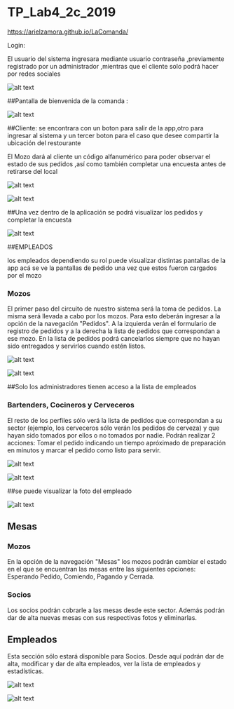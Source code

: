# TP_Lab4_2c_2019

   https://arielzamora.github.io/LaComanda/

Login:

El usuario del sistema ingresara mediante usuario contraseña ,previamente registrado por un administrador ,mientras que el cliente solo podrá hacer por redes sociales 

![alt text](https://raw.githubusercontent.com/arielzamora/TP_LAB4_2C_2018/gh-pages/assets/Otros/login.PNG)



##Pantalla de bienvenida de la comanda :

![alt text](https://raw.githubusercontent.com/arielzamora/LaComanda/gh-pages/assets/Otros/bienvenidaComanda.PNG)


##Cliente:
se encontrara con un boton para salir de la app,otro para ingresar al sistema y un tercer boton para el caso que desee compartir la ubicación del restourante 

El Mozo dará al cliente un código alfanumérico para poder observar el estado de sus pedidos ,así como también completar una encuesta antes de retirarse del local

![alt text](https://raw.githubusercontent.com/arielzamora/LaComanda/gh-pages/assets/Otros/ingresoMesa.PNG)

![alt text](https://raw.githubusercontent.com/arielzamora/TP_LAB4_2C_2018/gh-pages/assets/Otros/clientesPedido.PNG)


##Una vez dentro de la aplicación se podrá visualizar los pedidos y completar la encuesta 

![alt text](https://raw.githubusercontent.com/arielzamora/TP_LAB4_2C_2018/gh-pages/assets/Otros/clientesEncuesta.PNG)

##EMPLEADOS

los empleados dependiendo su rol puede visualizar distintas pantallas de la app 
acá se ve la pantallas de pedido una vez que estos fueron cargados por el mozo 

### Mozos
El primer paso del circuito de nuestro sistema será la toma de pedidos. La misma será llevada a cabo por los mozos. Para esto deberán ingresar a la opción de la navegación "Pedidos". A la izquierda verán el formulario de registro de pedidos y a la derecha la lista de pedidos que correspondan a ese mozo. En la lista de pedidos podrá cancelarlos siempre que no hayan sido entregados y servirlos cuando estén listos. 

![alt text](https://raw.githubusercontent.com/arielzamora/TP_LAB4_2C_2018/gh-pages/assets/Otros/empleadosPedido.PNG)

![alt text](https://raw.githubusercontent.com/arielzamora/TP_LAB4_2C_2018/gh-pages/assets/Otros/empleadosPedidoAlta.PNG)


##Solo los administradores tienen acceso a la lista de empleados 
### Bartenders, Cocineros y Cerveceros
El resto de los perfiles sólo verá la lista de pedidos que correspondan a su sector (ejemplo, los cerveceros sólo verán los pedidos de cerveza) y que hayan sido tomados por ellos o no tomados por nadie. Podrán realizar 2 acciones: Tomar el pedido indicando un tiempo apróximado de preparación en minutos y marcar el pedido como listo para servir. 


![alt text](https://raw.githubusercontent.com/arielzamora/TP_LAB4_2C_2018/gh-pages/assets/Otros/empleadosLista.PNG)

![alt text](https://raw.githubusercontent.com/arielzamora/TP_LAB4_2C_2018/gh-pages/assets/Otros/empleadosregistro.PNG)

##se puede visualizar la foto del empleado 

![alt text](https://raw.githubusercontent.com/arielzamora/TP_LAB4_2C_2018/gh-pages/assets/Otros/empleadosProfile.PNG)



## Mesas
### Mozos
En la opción de la navegación "Mesas" los mozos podrán cambiar el estado en el que se encuentran las mesas entre las siguientes opciones: Esperando Pedido, Comiendo, Pagando y Cerrada. 

### Socios
Los socios podrán cobrarle a las mesas desde este sector. Además podrán dar de alta nuevas mesas con sus respectivas fotos y eliminarlas. 

## Empleados
Esta sección sólo estará disponible para Socios. Desde aquí podrán dar de alta, modificar y dar de alta empleados, ver la lista de empleados y estadísticas.

![alt text](https://raw.githubusercontent.com/arielzamora/TP_LAB4_2C_2018/gh-pages/assets/Otros/empleadosMesa.PNG)

![alt text](https://raw.githubusercontent.com/arielzamora/TP_LAB4_2C_2018/gh-pages/assets/Otros/empleadosMesaAlta.PNG)
